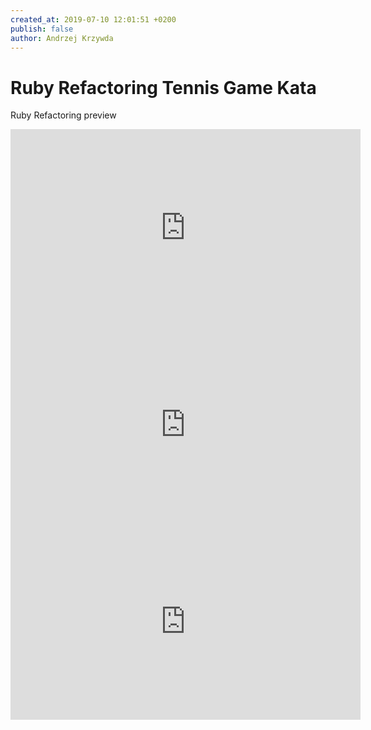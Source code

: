 ```yaml
---
created_at: 2019-07-10 12:01:51 +0200
publish: false
author: Andrzej Krzywda
---
```


# Ruby Refactoring Tennis Game Kata

Ruby Refactoring preview

<!-- more -->



<iframe width="560" height="315" src="https://www.youtube.com/embed/XzaGHzTJoe0" frameborder="0" allow="autoplay; encrypted-media" allowfullscreen></iframe>

<iframe width="560" height="315" src="https://www.youtube.com/embed/XzaGHzTJoe0" frameborder="0" allow="autoplay; encrypted-media" allowfullscreen></iframe>

<iframe width="560" height="315" src="https://www.youtube.com/embed/XzaGHzTJoe0" frameborder="0" allow="autoplay; encrypted-media" allowfullscreen></iframe>

